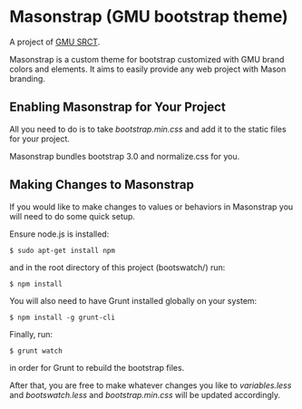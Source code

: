 # Masonstrap (GMU bootstrap theme)

A project of [GMU SRCT](http://srct.gmu.edu).

Masonstrap is a custom theme for bootstrap customized with GMU brand colors and elements.
It aims to easily provide any web project with Mason branding.

## Enabling Masonstrap for Your Project
<legend></legend>

All you need to do is to take _bootstrap.min.css_ and add it to the static files for your project.

Masonstrap bundles bootstrap 3.0 and normalize.css for you.


## Making Changes to Masonstrap
<legend></legend>

If you would like to make changes to values or behaviors in Masonstrap you will need to do some quick setup.

Ensure node.js is installed:

`$ sudo apt-get install npm`

and in the root directory of this project (bootswatch/) run:

`$ npm install`

You will also need to have Grunt installed globally on your system:

`$ npm install -g grunt-cli`

Finally, run:

`$ grunt watch`

in order for Grunt to rebuild the bootstrap files.

After that, you are free to make whatever changes you like to _variables.less_ and _bootswatch.less_ and _bootstrap.min.css_ will be updated accordingly.
